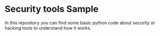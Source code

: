 # Security tools Sample
In this repository you can find some basic python code about security or hacking tools to understand how it works.
